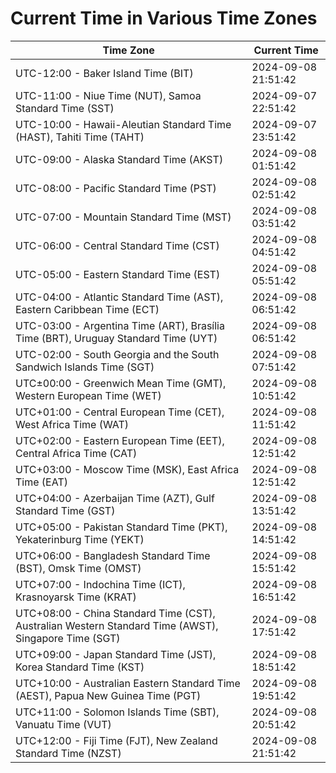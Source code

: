 # Current Time in Various Time Zones

| Time Zone | Current Time |
|-----------|--------------|
| UTC-12:00 - Baker Island Time (BIT) | 2024-09-08 21:51:42 |
| UTC-11:00 - Niue Time (NUT), Samoa Standard Time (SST) | 2024-09-07 22:51:42 |
| UTC-10:00 - Hawaii-Aleutian Standard Time (HAST), Tahiti Time (TAHT) | 2024-09-07 23:51:42 |
| UTC-09:00 - Alaska Standard Time (AKST) | 2024-09-08 01:51:42 |
| UTC-08:00 - Pacific Standard Time (PST) | 2024-09-08 02:51:42 |
| UTC-07:00 - Mountain Standard Time (MST) | 2024-09-08 03:51:42 |
| UTC-06:00 - Central Standard Time (CST) | 2024-09-08 04:51:42 |
| UTC-05:00 - Eastern Standard Time (EST) | 2024-09-08 05:51:42 |
| UTC-04:00 - Atlantic Standard Time (AST), Eastern Caribbean Time (ECT) | 2024-09-08 06:51:42 |
| UTC-03:00 - Argentina Time (ART), Brasília Time (BRT), Uruguay Standard Time (UYT) | 2024-09-08 06:51:42 |
| UTC-02:00 - South Georgia and the South Sandwich Islands Time (SGT) | 2024-09-08 07:51:42 |
| UTC±00:00 - Greenwich Mean Time (GMT), Western European Time (WET) | 2024-09-08 10:51:42 |
| UTC+01:00 - Central European Time (CET), West Africa Time (WAT) | 2024-09-08 11:51:42 |
| UTC+02:00 - Eastern European Time (EET), Central Africa Time (CAT) | 2024-09-08 12:51:42 |
| UTC+03:00 - Moscow Time (MSK), East Africa Time (EAT) | 2024-09-08 12:51:42 |
| UTC+04:00 - Azerbaijan Time (AZT), Gulf Standard Time (GST) | 2024-09-08 13:51:42 |
| UTC+05:00 - Pakistan Standard Time (PKT), Yekaterinburg Time (YEKT) | 2024-09-08 14:51:42 |
| UTC+06:00 - Bangladesh Standard Time (BST), Omsk Time (OMST) | 2024-09-08 15:51:42 |
| UTC+07:00 - Indochina Time (ICT), Krasnoyarsk Time (KRAT) | 2024-09-08 16:51:42 |
| UTC+08:00 - China Standard Time (CST), Australian Western Standard Time (AWST), Singapore Time (SGT) | 2024-09-08 17:51:42 |
| UTC+09:00 - Japan Standard Time (JST), Korea Standard Time (KST) | 2024-09-08 18:51:42 |
| UTC+10:00 - Australian Eastern Standard Time (AEST), Papua New Guinea Time (PGT) | 2024-09-08 19:51:42 |
| UTC+11:00 - Solomon Islands Time (SBT), Vanuatu Time (VUT) | 2024-09-08 20:51:42 |
| UTC+12:00 - Fiji Time (FJT), New Zealand Standard Time (NZST) | 2024-09-08 21:51:42 |
